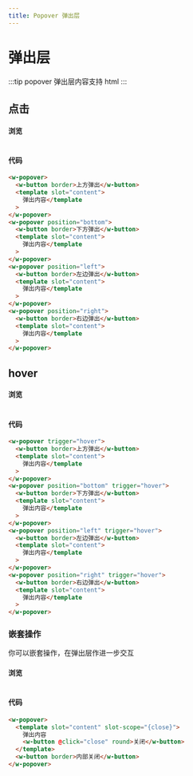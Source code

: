 ```yaml
---
title: Popover 弹出层
---
```


# 弹出层

:::tip
popover 弹出层内容支持 html
:::

## 点击

#### 浏览

#

<ClientOnly>
<popover-demo-1></popover-demo-1>
</ClientOnly>

#### 代码

```html
<w-popover>
  <w-button border>上方弹出</w-button>
  <template slot="content">
    弹出内容</template
  >
</w-popover>
<w-popover position="bottom">
  <w-button border>下方弹出</w-button>
  <template slot="content">
    弹出内容</template
  >
</w-popover>
<w-popover position="left">
  <w-button border>左边弹出</w-button>
  <template slot="content">
    弹出内容</template
  >
</w-popover>
<w-popover position="right">
  <w-button border>右边弹出</w-button>
  <template slot="content">
    弹出内容</template
  >
</w-popover>
```

## hover

#### 浏览

#

<ClientOnly>
<popover-demo-2></popover-demo-2>
</ClientOnly>

#### 代码

```html
<w-popover trigger="hover">
  <w-button border>上方弹出</w-button>
  <template slot="content">
    弹出内容</template
  >
</w-popover>
<w-popover position="bottom" trigger="hover">
  <w-button border>下方弹出</w-button>
  <template slot="content">
    弹出内容</template
  >
</w-popover>
<w-popover position="left" trigger="hover">
  <w-button border>左边弹出</w-button>
  <template slot="content">
    弹出内容</template
  >
</w-popover>
<w-popover position="right" trigger="hover">
  <w-button border>右边弹出</w-button>
  <template slot="content">
    弹出内容</template
  >
</w-popover>
```

### 嵌套操作

你可以嵌套操作，在弹出层作进一步交互

#### 浏览

#

<ClientOnly>
<popover-demo-3></popover-demo-3>
</ClientOnly>

#### 代码

```html
<w-popover>
  <template slot="content" slot-scope="{close}">
    弹出内容 
    <w-button @click="close" round>关闭</w-button>
  </template>
  <w-button border>内部关闭</w-button>
</w-popover>
```
